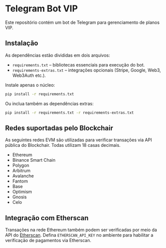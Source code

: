# Telegram Bot VIP

Este repositório contém um bot de Telegram para gerenciamento de planos VIP.

## Instalação

As dependências estão divididas em dois arquivos:

- `requirements.txt` – bibliotecas essenciais para execução do bot.
- `requirements-extras.txt` – integrações opcionais (Stripe, Google, Web3, Web3Auth etc.).

Instale apenas o núcleo:

```bash
pip install -r requirements.txt
```

Ou inclua também as dependências extras:

```bash
pip install -r requirements.txt -r requirements-extras.txt
```

## Redes suportadas pelo Blockchair

As seguintes redes EVM são utilizadas para verificar transações via API pública do Blockchair. Todas utilizam 18 casas decimais.

- Ethereum
- Binance Smart Chain
- Polygon
- Arbitrum
- Avalanche
- Fantom
- Base
- Optimism
- Gnosis
- Celo

## Integração com Etherscan

Transações na rede Ethereum também podem ser verificadas por meio da API do [Etherscan](https://etherscan.io/). Defina `ETHERSCAN_API_KEY` no ambiente para habilitar a verificação de pagamentos via Etherscan.
